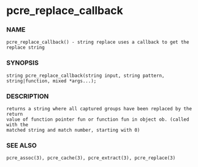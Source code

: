 # pcre_replace_callback

### NAME

    pcre_replace_callback() - string replace uses a callback to get the replace string

### SYNOPSIS

    string pcre_replace_callback(string input, string pattern, string|function, mixed *args...);

### DESCRIPTION

    returns a string where all captured groups have been replaced by the return
    value of function pointer fun or function fun in object ob. (called with the
    matched string and match number, starting with 0)

### SEE ALSO

    pcre_assoc(3), pcre_cache(3), pcre_extract(3), pcre_replace(3)
